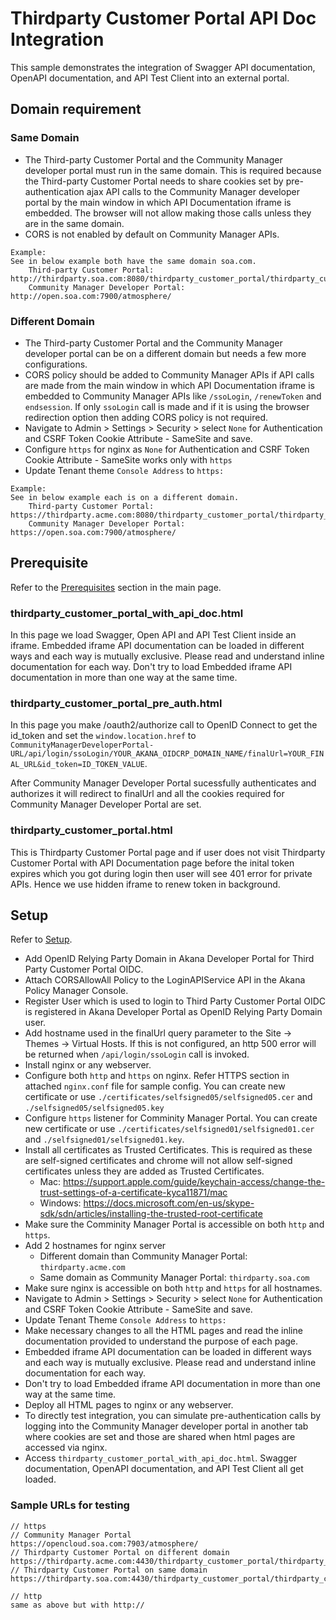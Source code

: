 # Thirdparty Customer Portal API Doc Integration
This sample demonstrates the integration of Swagger API documentation, OpenAPI documentation, and API Test Client into an external portal.

## Domain requirement
### Same Domain 
- The Third-party Customer Portal and the Community Manager developer portal must run in the same domain. This is required because the Third-party Customer Portal needs to share cookies set by pre-authentication ajax API calls to the 
Community Manager developer portal by the main window in which API Documentation iframe is embedded. The browser will not allow making those calls unless they are in the same domain.
- CORS is not enabled by default on Community Manager APIs. 

```
Example: 
See in below example both have the same domain soa.com.
	Third-party Customer Portal: http://thirdparty.soa.com:8080/thirdparty_customer_portal/thirdparty_customer_portal_with_api_doc.html
	Community Manager Developer Portal: http://open.soa.com:7900/atmosphere/
```

### Different Domain 
- The Third-party Customer Portal and the Community Manager developer portal can be on a different domain but needs a few more configurations.
- CORS policy should be added to Community Manager APIs if API calls are made from the main window in which API Documentation iframe is embedded to Community Manager APIs like `/ssoLogin`, `/renewToken` and `endsession`. If only `ssoLogin` call is made and if it is using the browser redirection option then adding CORS policy is not required.
- Navigate to Admin > Settings > Security > select `None` for Authentication and CSRF Token Cookie Attribute - SameSite and save.
- Configure `https` for nginx as `None` for Authentication and CSRF Token Cookie Attribute - SameSite works only with `https`
- Update Tenant theme `Console Address` to `https:`

```
Example: 
See in below example each is on a different domain.
	Third-party Customer Portal: https://thirdparty.acme.com:8080/thirdparty_customer_portal/thirdparty_customer_portal_with_api_doc.html
	Community Manager Developer Portal: https://open.soa.com:7900/atmosphere/
```

## Prerequisite
Refer to the [Prerequisites](../../readme.md) section in the main page.

### thirdparty_customer_portal_with_api_doc.html
In this page we load Swagger, Open API and API Test Client inside an iframe. Embedded iframe API documentation can be loaded in different ways and each way is mutually exclusive. Please read and understand inline documentation for each way. Don't try to load Embedded iframe API documentation in more than one way at the same time.

### thirdparty_customer_portal_pre_auth.html
In this page you make /oauth2/authorize call to OpenID Connect to get the id_token and set the `window.location.href` to `CommunityManagerDeveloperPortal-URL/api/login/ssoLogin/YOUR_AKANA_OIDCRP_DOMAIN_NAME/finalUrl=YOUR_FINAL_URL&id_token=ID_TOKEN_VALUE`.

After Community Manager Developer Portal sucessfully authenticates and authorizes it will redirect to finalUrl and all the cookies required for Community Manager Developer Portal are set.
		
### thirdparty_customer_portal.html
This is Thirdparty Customer Portal page and if user does not visit Thirdparty Customer Portal with API Documentation page before the inital token expires which you got during login then user will see 401 error for private APIs. Hence we use hidden iframe to renew token in background.



## Setup
Refer to [Setup](../readme.md).

- Add OpenID Relying Party Domain in Akana Developer Portal for Third Party Customer Portal OIDC.
- Attach CORSAllowAll Policy to the LoginAPIService API in the Akana Policy Manager Console.
- Register User which is used to login to Third Party Customer Portal OIDC is registered in Akana Developer Portal as OpenID Relying Party Domain user. 
- Add hostname used in the finalUrl query parameter to the Site -> Themes -> Virtual Hosts. If this is not configured, an http 500 error will be returned when `/api/login/ssoLogin` call is invoked.
- Install nginx or any webserver.
- Configure both `http` and `https` on nginx. Refer HTTPS section in attached `nginx.conf` file for sample config. You can create new certificate or use `./certificates/selfsigned05/selfsigned05.cer` and `./selfsigned05/selfsigned05.key`
- Configure `https` listener for Comminity Manager Portal. You can create new certificate or use `./certificates/selfsigned01/selfsigned01.cer` and `./selfsigned01/selfsigned01.key`.
- Install all certificates as Trusted Certificates. This is required as these are self-signed certificates and chrome will not allow self-signed certificates unless they are added as Trusted Certificates.
	- Mac: https://support.apple.com/guide/keychain-access/change-the-trust-settings-of-a-certificate-kyca11871/mac
	- Windows: https://docs.microsoft.com/en-us/skype-sdk/sdn/articles/installing-the-trusted-root-certificate
- Make sure the Comminity Manager Portal is accessible on both `http` and `https`.
- Add 2 hostnames for nginx server
	- Different domain than Community Manager Portal: `thirdparty.acme.com`
	- Same domain as Community Manager Portal: `thirdparty.soa.com`
- Make sure nginx is accessible on both `http` and `https` for all hostnames.
- Navigate to Admin > Settings > Security > select `None` for Authentication and CSRF Token Cookie Attribute - SameSite and save.
- Update Tenant Theme `Console Address` to `https:`
- Make necessary changes to all the HTML pages and read the inline documentation provided to understand the purpose of each page.
- Embedded iframe API documentation can be loaded in different ways and each way is mutually exclusive. Please read and understand inline documentation for each way.
- Don't try to load Embedded iframe API documentation in more than one way at the same time.
- Deploy all HTML pages to nginx or any webserver.
- To directly test integration, you can simulate pre-authentication calls by logging into the Community Manager developer portal in another tab where cookies are set and those are shared when html pages are accessed via nginx.
- Access `thirdparty_customer_portal_with_api_doc.html`. Swagger documentation, OpenAPI documentation, and API Test Client all get loaded. 

### Sample URLs for testing
```
// https
// Community Manager Portal
https://opencloud.soa.com:7903/atmosphere/
// Thirdparty Customer Portal on different domain
https://thirdparty.acme.com:4430/thirdparty_customer_portal/thirdparty_customer_portal_with_api_doc.html
// Thirdparty Customer Portal on same domain
https://thirdparty.soa.com:4430/thirdparty_customer_portal/thirdparty_customer_portal_with_api_doc.html

// http
same as above but with http://
```
